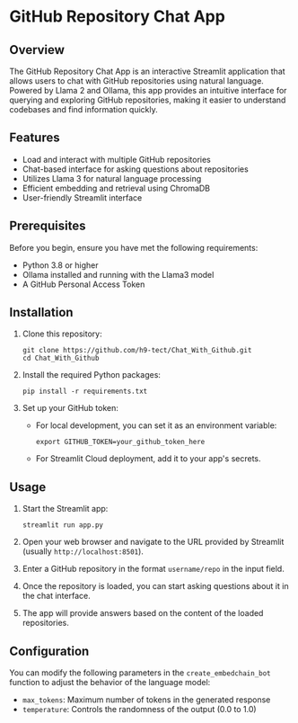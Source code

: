# GitHub Repository Chat App

## Overview

The GitHub Repository Chat App is an interactive Streamlit application that allows users to chat with GitHub repositories using natural language. Powered by Llama 2 and Ollama, this app provides an intuitive interface for querying and exploring GitHub repositories, making it easier to understand codebases and find information quickly.

## Features

- Load and interact with multiple GitHub repositories
- Chat-based interface for asking questions about repositories
- Utilizes Llama 3 for natural language processing
- Efficient embedding and retrieval using ChromaDB
- User-friendly Streamlit interface

## Prerequisites

Before you begin, ensure you have met the following requirements:

- Python 3.8 or higher
- Ollama installed and running with the Llama3 model
- A GitHub Personal Access Token

## Installation

1. Clone this repository:
   ```
   git clone https://github.com/h9-tect/Chat_With_Github.git
   cd Chat_With_Github
   ```

2. Install the required Python packages:
   ```
   pip install -r requirements.txt
   ```

3. Set up your GitHub token:
   - For local development, you can set it as an environment variable:
     ```
     export GITHUB_TOKEN=your_github_token_here
     ```
   - For Streamlit Cloud deployment, add it to your app's secrets.

## Usage

1. Start the Streamlit app:
   ```
   streamlit run app.py
   ```

2. Open your web browser and navigate to the URL provided by Streamlit (usually `http://localhost:8501`).

3. Enter a GitHub repository in the format `username/repo` in the input field.

4. Once the repository is loaded, you can start asking questions about it in the chat interface.

5. The app will provide answers based on the content of the loaded repositories.

## Configuration

You can modify the following parameters in the `create_embedchain_bot` function to adjust the behavior of the language model:

- `max_tokens`: Maximum number of tokens in the generated response
- `temperature`: Controls the randomness of the output (0.0 to 1.0)

